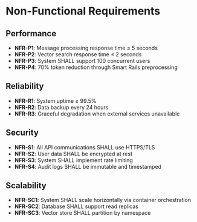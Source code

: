 # Non-Functional Requirements

## Performance
- **NFR-P1**: Message processing response time ≤ 5 seconds
- **NFR-P2**: Vector search response time ≤ 2 seconds
- **NFR-P3**: System SHALL support 100 concurrent users
- **NFR-P4**: 70% token reduction through Smart Rails preprocessing

## Reliability
- **NFR-R1**: System uptime ≥ 99.5%
- **NFR-R2**: Data backup every 24 hours
- **NFR-R3**: Graceful degradation when external services unavailable

## Security
- **NFR-S1**: All API communications SHALL use HTTPS/TLS
- **NFR-S2**: User data SHALL be encrypted at rest
- **NFR-S3**: System SHALL implement rate limiting
- **NFR-S4**: Audit logs SHALL be immutable and timestamped

## Scalability
- **NFR-SC1**: System SHALL scale horizontally via container orchestration
- **NFR-SC2**: Database SHALL support read replicas
- **NFR-SC3**: Vector store SHALL partition by namespace
